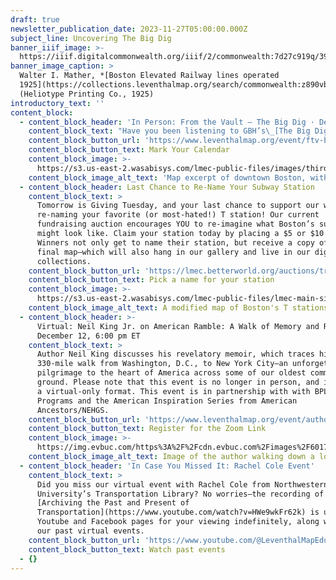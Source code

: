 ```yaml
---
draft: true
newsletter_publication_date: 2023-11-27T05:00:00.000Z
subject_line: Uncovering The Big Dig
banner_iiif_image: >-
  https://iiif.digitalcommonwealth.org/iiif/2/commonwealth:7d27c919q/390,1587,3552,1686/full/0/default.jpg
banner_image_caption: >
  Walter I. Mather, *[Boston Elevated Railway lines operated
  1925](https://collections.leventhalmap.org/search/commonwealth:z890vb900)*,
  (Heliotype Printing Co., 1925)
introductory_text: ''
content_block:
  - content_block_header: 'In Person: From the Vault – The Big Dig · December 1, 2:00 pm ET'
    content_block_text: "Have you been listening to GBH’s\_[The Big Dig Podcast](https://www.wgbh.org/podcasts/the-big-dig)? Have you noticed how many times the podcast refers to maps of all kinds? Do you want to look at the documents behind the Big Dig—both the maps that made the project happen as well as maps showing possibilities that never came to be? Join us for a\_From the Vault\_collections showing with\_[Ian Coss](https://iancoss.com/)\_and\_[Isabel Hibbard](https://www.isabelcatalinahibbard.com/), the producers of\_The Big Dig\_podcast and dive into understanding these past transportation decisions through maps.\n"
    content_block_button_url: 'https://www.leventhalmap.org/event/ftv-big-dig/'
    content_block_button_text: Mark Your Calendar
    content_block_image: >-
      https://s3.us-east-2.wasabisys.com/lmec-public-files/images/thirdharbortunne01mass_0197.jpg
    content_block_image_alt_text: 'Map excerpt of downtown Boston, with black labeled lines'
  - content_block_header: Last Chance to Re-Name Your Subway Station
    content_block_text: >
      Tomorrow is Giving Tuesday, and your last chance to support our work by
      re-naming your favorite (or most-hated!) T station! Our current
      fundraising auction encourages YOU to re-imagine what Boston’s subway map
      might look like. Claim your station today by placing a $5 or $10 bid.
      Winners not only get to name their station, but receive a copy of the
      final map—which will also hang in our gallery and live in our digital
      collections.
    content_block_button_url: 'https://lmec.betterworld.org/auctions/transit-fundraiser'
    content_block_button_text: Pick a name for your station
    content_block_image: >-
      https://s3.us-east-2.wasabisys.com/lmec-public-files/lmec-main-site-static-assets/mbta-fundraiser.jpg
    content_block_image_alt_text: A modified map of Boston's T stations
  - content_block_header: >-
      Virtual: Neil King Jr. on American Ramble: A Walk of Memory and Renewal ·
      December 12, 6:00 pm ET
    content_block_text: >
      Author Neil King discusses his revelatory memoir, which traces his
      330-mile walk from Washington, D.C., to New York City—an unforgettable
      pilgrimage to the heart of America across some of our oldest common
      ground. Please note that this event is no longer in person, and is now in
      a virtual-only format. This event is in partnership with with BPL Adult
      Programs and the American Inspiration Series from American
      Ancestors/NEHGS.
    content_block_button_url: 'https://www.leventhalmap.org/event/author-talk-neil-king-jr/'
    content_block_button_text: Register for the Zoom Link
    content_block_image: >-
      https://img.evbuc.com/https%3A%2F%2Fcdn.evbuc.com%2Fimages%2F601729529%2F197026922247%2F1%2Foriginal.20230919-200251?w=940&auto=format%2Ccompress&q=75&sharp=10&rect=120%2C0%2C1200%2C600&s=02f677eafac40e5d76ae558f2bf6ee56
    content_block_image_alt_text: Image of the author walking down a long road
  - content_block_header: 'In Case You Missed It: Rachel Cole Event'
    content_block_text: >
      Did you miss our virtual event with Rachel Cole from Northwestern
      University’s Transportation Library? No worries—the recording of
      [Archiving the Past and Present of
      Transportation](https://www.youtube.com/watch?v=HWe9wkFr62k) is up on our
      Youtube and Facebook pages for your viewing indefinitely, along with all
      our past virtual events.
    content_block_button_url: 'https://www.youtube.com/@LeventhalMapEducationCenter/streams'
    content_block_button_text: Watch past events
  - {}
---
```


